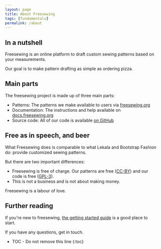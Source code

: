 ```yaml
---
layout: page
title: About Freesewing
tags: [fundamentals]
permalink: /about
---
```

## In a nutshell
Freesewing is an online platform to draft custom sewing patterns based on your measurements.

Our goal is to make pattern drafting as simple as ordering pizza.

## Main parts
The freesewing project is made up of three main parts:

- Patterns: The patterns we make available to users via [freesewing.org](https://freesewing.org/)
- Documentation: The instructions and help available on [docs.freesewing.org](http://docs.freesewing.org/)
- Source code: All of our code is available [on GitHub](https://github.com/freesewing)

## Free as in speech, and beer
What Freesewing does is comparable to what Lekala and Bootstrap Fashion do: provide customized sewing patterns.

But there are two important differences: 

- Freesewing is free of charge. Our patterns are free ([CC-BY](/license)) and our code is free ([GPL-3](/license)).
- This is not a business and is not about making money.

Freesewing is a labour of love.

## Further reading

If you're new to freesewing, [the getting started guide](/getting-started) is a good place to start.

If you have any questions, get in touch.

* TOC - Do not remove this line
{:toc}

